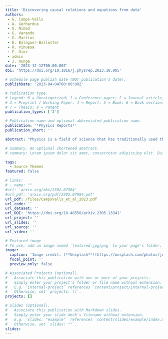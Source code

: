 ```yaml
---
title: 'Discovering causal relations and equations from data'
authors:
 - G. Camps-Valls
 - A. Gerhardus
 - U. Nimad
 - G. Varando
 - G. Martius
 - E. Balaguer-Ballester
 - R. Vinuesa
 - E. Diaz
 - admin
 - J. Runge
date: '2023-12-12T00:00:00Z'
doi: 'https://doi.org/10.1016/j.physrep.2023.10.005'

# Schedule page publish date (NOT publication's date).
publishDate: '2023-04-04T00:00:00Z'

# Publication type.
# Legend: 0 = Uncategorized; 1 = Conference paper; 2 = Journal article;
# 3 = Preprint / Working Paper; 4 = Report; 5 = Book; 6 = Book section;
# 7 = Thesis; 8 = Patent
publication_types: ['2']

# Publication name and optional abbreviated publication name.
publication: '*Physics Reports*'
publication_short: ''

abstract: "Physics is a field of science that has traditionally used the scientific method to answer questions about why natural phenomena occur and to make testable models that explain the phenomena. Discovering equations, laws, and principles that are invariant, robust, and causal has been fundamental in physical sciences throughout the centuries. Discoveries emerge from observing the world and, when possible, performing interventions on the system under study. With the advent of big data and data-driven methods, the fields of causal and equation discovery have developed and accelerated progress in computer science, physics, statistics, philosophy, and many applied fields. This paper reviews the concepts, methods, and relevant works on causal and equation discovery in the broad field of physics and outlines the most important challenges and promising future lines of research. We also provide a taxonomy for data-driven causal and equation discovery, point out connections, and showcase comprehensive case studies in Earth and climate sciences, fluid dynamics and mechanics, and the neurosciences. This review demonstrates that discovering fundamental laws and causal relations by observing natural phenomena is revolutionised with the efficient exploitation of observational data and simulations, modern machine learning algorithms and the combination with domain knowledge. Exciting times are ahead with many challenges and opportunities to improve our understanding of complex systems."

# Summary. An optional shortened abstract.
# summary: Lorem ipsum dolor sit amet, consectetur adipiscing elit. Duis posuere tellus ac convallis placerat. Proin tincidunt magna sed ex sollicitudin condimentum.

tags:
  - Source Themes
featured: false

# links:
# - name: ""
#url: 'arxiv.org/abs/2302.07984'
#url_pdf: 'arxiv.org/pdf/2302.07984.pdf'
url_pdf: /files/CampsValls_et_al_2023.pdf
url_code: ''
url_dataset: ''
url_DOI: 'https://doi.org/10.48550/arXiv.2305.13341' 
url_project: ''
url_slides: ''
url_source: ''
url_video: ''

# Featured image
# To use, add an image named `featured.jpg/png` to your page's folder.
image:
  caption: 'Image credit: [**Unsplash**](https://unsplash.com/photos/jdD8gXaTZsc)'
  focal_point: ''
  preview_only: false

# Associated Projects (optional).
#   Associate this publication with one or more of your projects.
#   Simply enter your project's folder or file name without extension.
#   E.g. `internal-project` references `content/project/internal-project/index.md`.
#   Otherwise, set `projects: []`.
projects: []

# Slides (optional).
#   Associate this publication with Markdown slides.
#   Simply enter your slide deck's filename without extension.
#   E.g. `slides: "example"` references `content/slides/example/index.md`.
#   Otherwise, set `slides: ""`.
slides:
---
```

